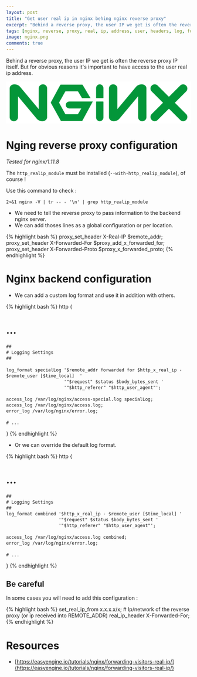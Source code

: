 ```yaml
---
layout: post
title: "Get user real ip in nginx behing nginx reverse proxy"
excerpt: "Behind a reverse proxy, the user IP we get is often the reverse proxy IP itself. But for obvious reasons it's important to have access to the user real ip address."
tags: [nginx, reverse, proxy, real, ip, address, user, headers, log, format, x-forwarded-for, x-forwarded-proto, x-real-ip]
image: nginx.png
comments: true
---
```


Behind a reverse proxy, the user IP we get is often the reverse proxy IP itself. But for obvious reasons it's important to have access to the user real ip address.

![Docker](/images/posts/nginx.png)

# Nging reverse proxy configuration

_Tested for nginx/1.11.8_

The `http_realip_module` must be installed (`--with-http_realip_module`), of course !

Use this command to check :

```
2>&1 nginx -V | tr -- - '\n' | grep http_realip_module
```

* We need to tell the reverse proxy to pass information to the backend nginx server.
* We can add thoses lines as a global configuration or per location.

{% highlight bash %}
proxy_set_header X-Real-IP $remote_addr;
proxy_set_header X-Forwarded-For $proxy_add_x_forwarded_for;
proxy_set_header X-Forwarded-Proto $proxy_x_forwarded_proto;
{% endhighlight %}

# Nginx backend configuration

* We can add a custom log format and use it in addition with others.

{% highlight bash %}
http {

  # ...

    ##
    # Logging Settings
    ##

    log_format specialLog '$remote_addr forwarded for $http_x_real_ip - $remote_user [$time_local]  '
                          '"$request" $status $body_bytes_sent '
                          '"$http_referer" "$http_user_agent"';

    access_log /var/log/nginx/access-special.log specialLog;
    access_log /var/log/nginx/access.log;
    error_log /var/log/nginx/error.log;

    # ...

}
{% endhighlight %}

* Or we can override the default log format.

{% highlight bash %}
http {

  # ...

    ##
    # Logging Settings
    ##
    log_format combined '$http_x_real_ip - $remote_user [$time_local] '
                        '"$request" $status $body_bytes_sent '
                        '"$http_referer" "$http_user_agent"';

    access_log /var/log/nginx/access.log combined;
    error_log /var/log/nginx/error.log;

    # ...

}
{% endhighlight %}

## Be careful

In some cases you will need to add this configuration :

{% highlight bash %}
set_real_ip_from x.x.x.x/x; # Ip/network of the reverse proxy (or ip received into REMOTE_ADDR)
real_ip_header X-Forwarded-For;
{% endhighlight %}

# Resources

* [https://easyengine.io/tutorials/nginx/forwarding-visitors-real-ip/](https://easyengine.io/tutorials/nginx/forwarding-visitors-real-ip/)
